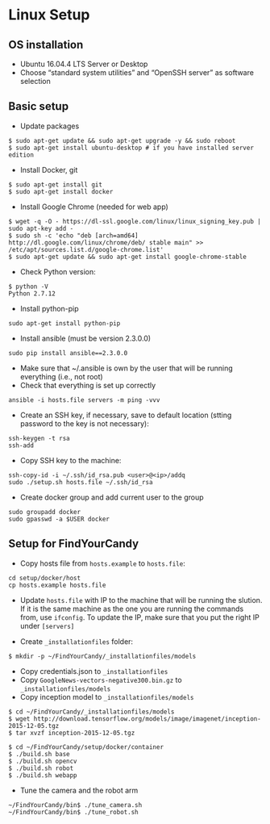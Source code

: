 Linux Setup
===

## OS installation
- Ubuntu 16.04.4 LTS Server or Desktop
- Choose “standard system utilities” and “OpenSSH server” as software selection

## Basic setup

- Update packages
```
$ sudo apt-get update && sudo apt-get upgrade -y && sudo reboot
$ sudo apt-get install ubuntu-desktop # if you have installed server edition
```

- Install Docker, git
```
$ sudo apt-get install git
$ sudo apt-get install docker
```

- Install Google Chrome (needed for web app)
```
$ wget -q -O - https://dl-ssl.google.com/linux/linux_signing_key.pub | sudo apt-key add - 
$ sudo sh -c 'echo "deb [arch=amd64] http://dl.google.com/linux/chrome/deb/ stable main" >> /etc/apt/sources.list.d/google-chrome.list'
$ sudo apt-get update && sudo apt-get install google-chrome-stable
```

- Check Python version:
```
$ python -V
Python 2.7.12
```

- Install python-pip
```
sudo apt-get install python-pip
```

- Install ansible (must be version 2.3.0.0)
```
sudo pip install ansible==2.3.0.0
```

- Make sure that ~/.ansible is own by the user that will be running everything (i.e., not root)
- Check that everything is set up correctly
```
ansible -i hosts.file servers -m ping -vvv
```

- Create an SSH key, if necessary, save to default location (stting password to the key is not necessary):
```
ssh-keygen -t rsa
ssh-add
```

- Copy SSH key to the machine:
```
ssh-copy-id -i ~/.ssh/id_rsa.pub <user>@<ip>/addq
sudo ./setup.sh hosts.file ~/.ssh/id_rsa
```

- Create docker group and add current user to the group
```
sudo groupadd docker
sudo gpasswd -a $USER docker
```


## Setup for FindYourCandy
- Copy hosts file from `hosts.example` to `hosts.file`:
```
cd setup/docker/host
cp hosts.example hosts.file
```

- Update `hosts.file` with IP to the machine that will be running the slution. If it is the same machine as the one you are running the commands from, use ```ifconfig```. To update the IP, make sure that you put the right IP under `[servers]`

- Create `_installationfiles` folder:
```
$ mkdir -p ~/FindYourCandy/_installationfiles/models
```

- Copy credentials.json to `_installationfiles`
- Copy `GoogleNews-vectors-negative300.bin.gz` to `_installationfiles/models`
- Copy inception model to `_installationfiles/models`
```
$ cd ~/FindYourCandy/_installationfiles/models
$ wget http://download.tensorflow.org/models/image/imagenet/inception-2015-12-05.tgz
$ tar xvzf inception-2015-12-05.tgz
```

```
$ cd ~/FindYourCandy/setup/docker/container
$ ./build.sh base
$ ./build.sh opencv
$ ./build.sh robot
$ ./build.sh webapp
```
- Tune the camera and the robot arm
```
~/FindYourCandy/bin$ ./tune_camera.sh
~/FindYourCandy/bin$ ./tune_robot.sh
```
